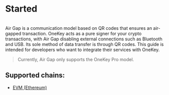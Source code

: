 # Started

\
Air Gap is a communication model based on QR codes that ensures an air-gapped transaction. OneKey acts as a pure signer for your crypto transactions, with Air Gap disabling external connections such as Bluetooth and USB. Its sole method of data transfer is through QR codes. This guide is intended for developers who want to integrate their services with OneKey.&#x20;

> Currently, Air Gap only supports the OneKey Pro model.



## Supported chains:

* [EVM (Ethereum)](api-reference/ethereum-and-evm/)

